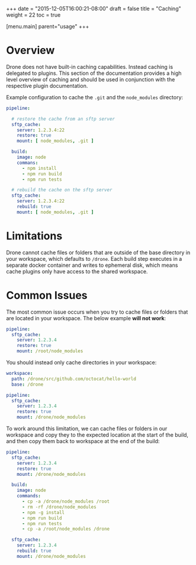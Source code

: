+++
date = "2015-12-05T16:00:21-08:00"
draft = false
title = "Caching"
weight = 22
toc = true


[menu.main]
	parent="usage"
+++

# Overview

Drone does not have built-in caching capabilities. Instead caching is delegated to plugins. This section of the documentation provides a high level overview of caching and should be used in conjunction with the respective plugin documentation.

Example configuration to cache the `.git` and the `node_modules` directory:

```yaml
pipeline:

  # restore the cache from an sftp server
  sftp_cache:
    server: 1.2.3.4:22
    restore: true
    mount: [ node_modules, .git ]

  build:
    image: node
    commans:
      - npm install
      - npm run build
      - npm run tests

  # rebuild the cache on the sftp server
  sftp_cache:
    server: 1.2.3.4:22
    rebuild: true
    mount: [ node_modules, .git ]
```

# Limitations

Drone cannot cache files or folders that are outside of the base directory in your workspace, which defaults to `/drone`. Each build step executes in a separate docker container and writes to ephemeral disk, which means cache plugins only have access to the shared workspace.

# Common Issues

The most common issue occurs when you try to cache files or folders that are located in your workspace. The below example **will not work**:

```yaml
pipeline:
  sftp_cache:
    server: 1.2.3.4
    restore: true
    mount: /root/node_modules
```

You should instead only cache directories in your workspace:

```yaml
workspace:
  path: /drone/src/github.com/octocat/hello-world
  base: /drone

pipeline:
  sftp_cache:
    server: 1.2.3.4
    restore: true
    mount: /drone/node_modules
```

To work around this limitation, we can cache files or folders in our workspace and copy they to the expected location at the start of the build, and then copy them back to workspace at the end of the build:

```yaml
pipeline:
  sftp_cache:
    server: 1.2.3.4
    restore: true
    mount: /drone/node_modules

  build:
    image: node
    commands:
      - cp -a /drone/node_modules /root
      - rm -rf /drone/node_modules
      - npm -g install
      - npm run build
      - npm run tests
      - cp -a /root/node_modules /drone

  sftp_cache:
    server: 1.2.3.4
    rebuild: true
    mount: /drone/node_modules
```
